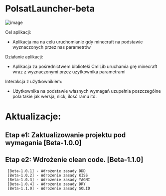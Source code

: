 # PolsatLauncher-beta
![image](https://github.com/PolsatGraniePL/PolsatLauncher/assets/88681446/4f91046b-b465-4b7a-9dce-c13fdc3e2641)

<Opis aplikacji>
  
Cel aplikacji:
- Aplikacja ma na celu uruchomianie gdy minecraft na podstawie wyznaczonych przez nas parametrów

Działanie aplikacji:
- Aplikacja za pośrednictwem biblioteki CmiLib uruchamia grę minecraft wraz z wyznaczonymi przez użytkownika parametrami

Interakcja z użytkownikiem:
- Użytkownika na podstawie własnych wymagań uzupełnia poszczególne pola takie jak wersja, nick, ilość ramu itd.


# Aktualizacje:
## Etap e1: Zaktualizowanie projektu pod wymagania [Beta-1.0.0]
## Etap e2: Wdrożenie clean code. [Beta-1.1.0]
	 [Beta-1.0.1] - Wdrożenie zasady DDD
	 [Beta-1.0.2] - Wdrożenie zasady KISS
	 [Beta-1.0.3] - Wdrożenie zasady YAGNI
	 [Beta-1.0.4] - Wdrożenie zasady DRY
	 [Beta-1.1.0] - Wdrożenie zasady SOLID
